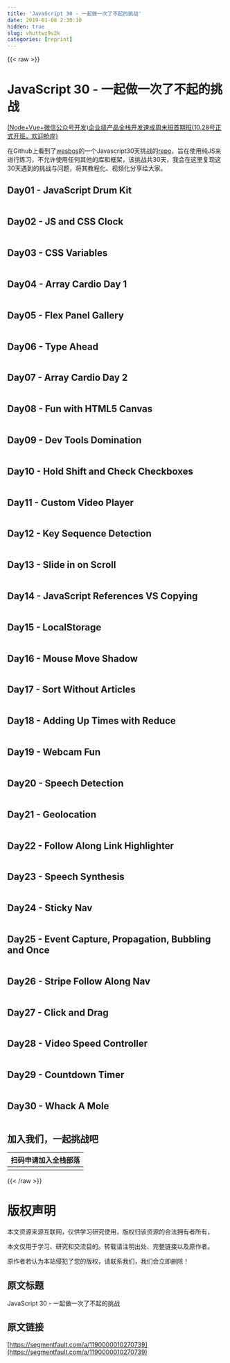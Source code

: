 ```yaml
---
title: 'JavaScript 30 - 一起做一次了不起的挑战' 
date: 2019-01-08 2:30:10
hidden: true
slug: vhuttwz9v2k
categories: [reprint]
---
```


{{< raw >}}

                    
<h1 id="articleHeader0">JavaScript 30 - 一起做一次了不起的挑战</h1>
<p><a href="http://www.kongyixueyuan.com/page/nodejs" rel="nofollow noreferrer" target="_blank">(Node+Vue+微信公众号开发)企业级产品全栈开发速成周末班首期班(10.28号正式开班，欢迎抢座)</a></p>
<p>在Github上看到了<a href="https://twitter.com/wesbos" rel="nofollow noreferrer" target="_blank">wesbos</a>的一个Javascript30天挑战的<a href="https://github.com/wesbos/JavaScript30" rel="nofollow noreferrer" target="_blank">repo</a>，旨在使用纯JS来进行练习，不允许使用任何其他的库和框架，该挑战共30天，我会在这里复现这30天遇到的挑战与问题，将其教程化、视频化分享给大家。</p>
<h2 id="articleHeader1">Day01 - JavaScript Drum Kit</h2>
<p><span class="img-wrap"><img data-src="/img/remote/1460000010270744" src="https://static.alili.tech/img/remote/1460000010270744" alt="" title="" style="cursor: pointer; display: inline;"></span></p>
<h2 id="articleHeader2">Day02 - JS and CSS Clock</h2>
<p><span class="img-wrap"><img data-src="/img/remote/1460000010270745" src="https://static.alili.tech/img/remote/1460000010270745" alt="" title="" style="cursor: pointer; display: inline;"></span></p>
<h2 id="articleHeader3">Day03 - CSS Variables</h2>
<p><span class="img-wrap"><img data-src="/img/remote/1460000010270746" src="https://static.alili.tech/img/remote/1460000010270746" alt="" title="" style="cursor: pointer; display: inline;"></span></p>
<h2 id="articleHeader4">Day04 - Array Cardio Day 1</h2>
<p><span class="img-wrap"><img data-src="/img/remote/1460000010270747" src="https://static.alili.tech/img/remote/1460000010270747" alt="" title="" style="cursor: pointer; display: inline;"></span></p>
<h2 id="articleHeader5">Day05 - Flex Panel Gallery</h2>
<p><span class="img-wrap"><img data-src="/img/remote/1460000010270748" src="https://static.alili.tech/img/remote/1460000010270748" alt="" title="" style="cursor: pointer;"></span></p>
<h2 id="articleHeader6">Day06 - Type Ahead</h2>
<p><span class="img-wrap"><img data-src="/img/remote/1460000010270749" src="https://static.alili.tech/img/remote/1460000010270749" alt="" title="" style="cursor: pointer; display: inline;"></span></p>
<h2 id="articleHeader7">Day07 - Array Cardio Day 2</h2>
<p><span class="img-wrap"><img data-src="/img/remote/1460000010270750" src="https://static.alili.tech/img/remote/1460000010270750" alt="" title="" style="cursor: pointer; display: inline;"></span></p>
<h2 id="articleHeader8">Day08 - Fun with HTML5 Canvas</h2>
<p><span class="img-wrap"><img data-src="/img/remote/1460000010270751" src="https://static.alili.tech/img/remote/1460000010270751" alt="" title="" style="cursor: pointer; display: inline;"></span></p>
<h2 id="articleHeader9">Day09 - Dev Tools Domination</h2>
<p><span class="img-wrap"><img data-src="/img/remote/1460000010270752" src="https://static.alili.tech/img/remote/1460000010270752" alt="" title="" style="cursor: pointer; display: inline;"></span></p>
<h2 id="articleHeader10">Day10 - Hold Shift and Check Checkboxes</h2>
<p><span class="img-wrap"><img data-src="/img/remote/1460000010270753" src="https://static.alili.tech/img/remote/1460000010270753" alt="" title="" style="cursor: pointer;"></span></p>
<h2 id="articleHeader11">Day11 - Custom Video Player</h2>
<p><span class="img-wrap"><img data-src="/img/remote/1460000010270754" src="https://static.alili.tech/img/remote/1460000010270754" alt="" title="" style="cursor: pointer;"></span></p>
<h2 id="articleHeader12">Day12 - Key Sequence Detection</h2>
<p><span class="img-wrap"><img data-src="/img/remote/1460000010270755" src="https://static.alili.tech/img/remote/1460000010270755" alt="" title="" style="cursor: pointer; display: inline;"></span></p>
<h2 id="articleHeader13">Day13 - Slide in on Scroll</h2>
<p><span class="img-wrap"><img data-src="/img/remote/1460000010270756" src="https://static.alili.tech/img/remote/1460000010270756" alt="" title="" style="cursor: pointer; display: inline;"></span></p>
<h2 id="articleHeader14">Day14 - JavaScript References VS Copying</h2>
<p><span class="img-wrap"><img data-src="/img/remote/1460000010270757" src="https://static.alili.tech/img/remote/1460000010270757" alt="" title="" style="cursor: pointer; display: inline;"></span></p>
<h2 id="articleHeader15">Day15 - LocalStorage</h2>
<p><span class="img-wrap"><img data-src="/img/remote/1460000010270758" src="https://static.alili.tech/img/remote/1460000010270758" alt="" title="" style="cursor: pointer; display: inline;"></span></p>
<h2 id="articleHeader16">Day16 - Mouse Move Shadow</h2>
<p><span class="img-wrap"><img data-src="/img/remote/1460000010270759" src="https://static.alili.tech/img/remote/1460000010270759" alt="" title="" style="cursor: pointer;"></span></p>
<h2 id="articleHeader17">Day17 - Sort Without Articles</h2>
<p><span class="img-wrap"><img data-src="/img/remote/1460000010270760" src="https://static.alili.tech/img/remote/1460000010270760" alt="" title="" style="cursor: pointer;"></span></p>
<h2 id="articleHeader18">Day18 - Adding Up Times with Reduce</h2>
<p><span class="img-wrap"><img data-src="/img/remote/1460000010270761" src="https://static.alili.tech/img/remote/1460000010270761" alt="" title="" style="cursor: pointer; display: inline;"></span></p>
<h2 id="articleHeader19">Day19 - Webcam Fun</h2>
<p><span class="img-wrap"><img data-src="/img/remote/1460000010270762" src="https://static.alili.tech/img/remote/1460000010270762" alt="" title="" style="cursor: pointer; display: inline;"></span></p>
<h2 id="articleHeader20">Day20 - Speech Detection</h2>
<p><span class="img-wrap"><img data-src="/img/remote/1460000010270763" src="https://static.alili.tech/img/remote/1460000010270763" alt="" title="" style="cursor: pointer; display: inline;"></span></p>
<h2 id="articleHeader21">Day21 - Geolocation</h2>
<p><span class="img-wrap"><img data-src="/img/remote/1460000010270764" src="https://static.alili.tech/img/remote/1460000010270764" alt="" title="" style="cursor: pointer; display: inline;"></span></p>
<h2 id="articleHeader22">Day22 - Follow Along Link Highlighter</h2>
<p><span class="img-wrap"><img data-src="/img/remote/1460000010270765" src="https://static.alili.tech/img/remote/1460000010270765" alt="" title="" style="cursor: pointer; display: inline;"></span></p>
<h2 id="articleHeader23">Day23 - Speech Synthesis</h2>
<p><span class="img-wrap"><img data-src="/img/remote/1460000010270766" src="https://static.alili.tech/img/remote/1460000010270766" alt="" title="" style="cursor: pointer; display: inline;"></span></p>
<h2 id="articleHeader24">Day24 - Sticky Nav</h2>
<p><span class="img-wrap"><img data-src="/img/remote/1460000010270767" src="https://static.alili.tech/img/remote/1460000010270767" alt="" title="" style="cursor: pointer; display: inline;"></span></p>
<h2 id="articleHeader25">Day25 - Event Capture, Propagation, Bubbling and Once</h2>
<p><span class="img-wrap"><img data-src="/img/remote/1460000010270768" src="https://static.alili.tech/img/remote/1460000010270768" alt="" title="" style="cursor: pointer; display: inline;"></span></p>
<h2 id="articleHeader26">Day26 - Stripe Follow Along Nav</h2>
<p><span class="img-wrap"><img data-src="/img/remote/1460000010270769" src="https://static.alili.tech/img/remote/1460000010270769" alt="" title="" style="cursor: pointer; display: inline;"></span></p>
<h2 id="articleHeader27">Day27 - Click and Drag</h2>
<p><span class="img-wrap"><img data-src="/img/remote/1460000010270770" src="https://static.alili.tech/img/remote/1460000010270770" alt="" title="" style="cursor: pointer; display: inline;"></span></p>
<h2 id="articleHeader28">Day28 - Video Speed Controller</h2>
<p><span class="img-wrap"><img data-src="/img/remote/1460000010270771" src="https://static.alili.tech/img/remote/1460000010270771" alt="" title="" style="cursor: pointer; display: inline;"></span></p>
<h2 id="articleHeader29">Day29 - Countdown Timer</h2>
<p><span class="img-wrap"><img data-src="/img/remote/1460000010270772" src="https://static.alili.tech/img/remote/1460000010270772" alt="" title="" style="cursor: pointer; display: inline;"></span></p>
<h2 id="articleHeader30">Day30 - Whack A Mole</h2>
<p><span class="img-wrap"><img data-src="/img/remote/1460000010270773" src="https://static.alili.tech/img/remote/1460000010270773" alt="" title="" style="cursor: pointer; display: inline;"></span></p>
<h2 id="articleHeader31">加入我们，一起挑战吧</h2>
<table>
<thead><tr><th align="center">扫码申请加入全栈部落</th></tr></thead>
<tbody><tr><td align="center"><span class="img-wrap"><img data-src="/img/remote/1460000010080938" src="https://static.alili.tech/img/remote/1460000010080938" alt="" title="" style="cursor: pointer; display: inline;"></span></td></tr></tbody>
</table>

                
{{< /raw >}}

# 版权声明
本文资源来源互联网，仅供学习研究使用，版权归该资源的合法拥有者所有，

本文仅用于学习、研究和交流目的。转载请注明出处、完整链接以及原作者。

原作者若认为本站侵犯了您的版权，请联系我们，我们会立即删除！

## 原文标题
JavaScript 30 - 一起做一次了不起的挑战

## 原文链接
[https://segmentfault.com/a/1190000010270739](https://segmentfault.com/a/1190000010270739)

